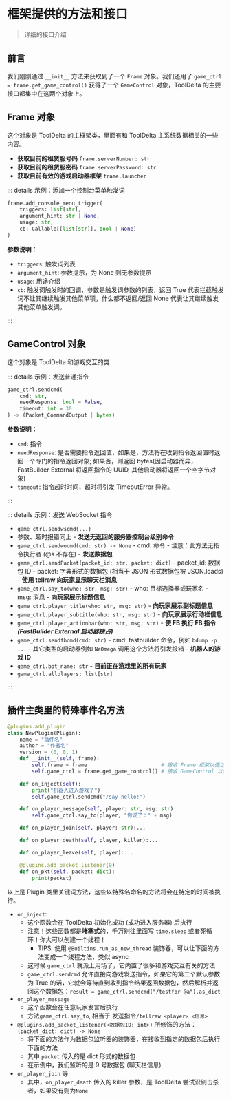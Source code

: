 # 框架提供的方法和接口

> 详细的接口介绍

## 前言

我们刚刚通过 `__init__` 方法来获取到了一个 `Frame` 对象。我们还用了 `game_ctrl = frame.get_game_control()` 获得了一个 `GameControl` 对象，ToolDelta 的主要接口都集中在这两个对象上。

## Frame 对象

这个对象是 ToolDelta 的主框架类，里面有和 ToolDelta 主系统数据相关的一些内容。

- **获取目前的租赁服号码** `frame.serverNumber: str`
- **获取目前的租赁服密码** `frame.serverPassword: str`
- **获取目前有效的游戏启动器框架** `frame.launcher`

::: details 示例：添加一个控制台菜单触发词

```python
frame.add_console_menu_trigger(
    triggers: list[str],
    argument_hint: str | None,
    usage: str,
    cb: Callable[[list[str]], bool | None]
)
```

**参数说明：**

- `triggers`: 触发词列表
- `argument_hint`: 参数提示，为 None 则无参数提示
- `usage`: 用途介绍
- `cb`: 触发词触发时的回调，参数是触发词参数的列表，返回 True 代表拦截触发词不让其继续触发其他菜单项，什么都不返回/返回 None 代表让其继续触发其他菜单触发词。

:::

## GameControl 对象

这个对象是 ToolDelta 和游戏交互的类

::: details 示例：发送普通指令

```python
game_ctrl.sendcmd(
    cmd: str,
    needResponse: bool = False,
    timeout: int = 30
) -> (Packet_CommandOutput | bytes)
```

**参数说明：**

- `cmd`: 指令
- `needResponse`: 是否需要指令返回值，如果是，方法将在收到指令返回值时返回一个专门的指令返回对象; 如果否，则返回 bytes(因启动器而异，FastBuilder External 将返回指令的 UUID, 其他启动器将返回一个空字节对象)
- `timeout`: 指令超时时间，超时将引发 TimeoutError 异常。

:::

::: details 示例：发送 WebSocket 指令

- `game_ctrl.sendwscmd(...)`
- 参数、超时报错同上 - **发送无返回的服务器控制台级别命令**
- `game_ctrl.sendwocmd(cmd: str) -> None` - cmd: 命令 - 注意：此方法无指令执行者 (@s 不存在) - **发送数据包**
- `game_ctrl.sendPacket(packet_id: str, packet: dict)` - packet_id: 数据包 ID - packet: 字典形式的数据包 (相当于 JSON 形式数据包被 JSON.loads) - **使用 tellraw 向玩家显示聊天栏消息**
- `game_ctrl.say_to(who: str, msg: str)` - who: 目标选择器或玩家名 - msg: 消息 - **向玩家展示标题信息**
- `game_ctrl.player_title(who: str, msg: str)` - **向玩家展示副标题信息**
- `game_ctrl.player_subtitle(who: str, msg: str)` - **向玩家展示行动栏信息**
- `game_ctrl.player_actionbar(who: str, msg: str)` - **使 FB 执行 FB 指令<i>(FastBuilder External 启动器独占)</i>**
- `game_ctrl.sendfbcmd(cmd: str)` - cmd: fastbuilder 命令，例如 `bdump -p ...` - 其它类型的启动器例如 `NeOmega` 调用这个方法将引发报错 - **机器人的游戏 ID**
- `game_ctrl.bot_name: str` - **目前正在游戏里的所有玩家**
- `game_ctrl.allplayers: list[str]`

:::

## 插件主类里的特殊事件名方法

```python
@plugins.add_plugin
class NewPlugin(Plugin):
    name = "插件名"
    author = "作者名"
    version = (0, 0, 1)
    def __init__(self, frame):
        self.frame = frame                        # 接收 Frame 框架以便之后使用
        self.game_ctrl = frame.get_game_control() # 接收 GameControl 以便之后使用

    def on_inject(self):
        print("机器人进入游戏了")
        self.game_ctrl.sendcmd("/say hello!")

    def on_player_message(self, player: str, msg: str):
        self.game_ctrl.say_to(player, "你说了：" + msg)

    def on_player_join(self, player: str):...

    def on_player_death(self, player, killer):...

    def on_player_leave(self, player):...

    @plugins.add_packet_listener(9)
    def on_pkt(self, packet: dict):
        print(packet)
```

以上是 Plugin 类里关键词方法，这些以特殊名命名的方法将会在特定的时间被执行。

- `on_inject`:
  - 这个函数会在 ToolDelta 初始化成功 (成功进入服务器) 后执行
  - 注意！这些函数都是**堵塞式**的，千万别往里面写 `time.sleep` 或者死循环！你大可以创建一个线程！
    - TIPS: 使用 `@Builtins.run_as_new_thread` 装饰器，可以让下面的方法变成一个线程方法，类似 async
  - 这时候 `game_ctrl` 就派上用场了，它内置了很多和游戏交互有关的方法
  - `game_ctrl.sendcmd` 允许直接向游戏发送指令，如果它的第二个默认参数为 True 的话，它就会等待直到收到指令结果返回数据包，然后解析并返回这个数据包：`result = game_ctrl.sendcmd("/testfor @a").as_dict`
- `on_player_message`
  - 这个函数会在任意玩家发言后执行
  - 方法`game_ctrl.say_to`, 相当于 发送指令`/tellraw <player> <信息>`
- `@plugins.add_packet_listener(<数据包ID: int>)` 所修饰的方法：`(packet_dict: dict) -> None`
  - 将下面的方法作为数据包监听器的装饰器，在接收到指定的数据包后执行下面的方法
  - 其中 `packet` 传入的是 dict 形式的数据包
  - 在示例中，我们监听的是 9 号数据包 (聊天栏信息)
- `on_player_join` 等
  - 其中，`on_player_death` 传入的 killer 参数，是 ToolDelta 尝试识别击杀者，如果没有则为`None`